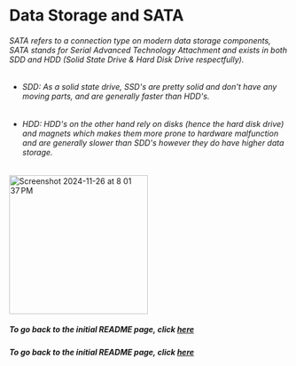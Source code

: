 # Data Storage and SATA
###### SATA refers to a connection type on modern data storage components, SATA stands for Serial Advanced Technology Attachment and exists in both SDD and HDD (Solid State Drive & Hard Disk Drive respectfully). 
  * ###### SDD: As a solid state drive, SSD's are pretty *solid* and don't have any moving parts, and are generally faster than HDD's.
  * ###### HDD: HDD's on the other hand rely on disks (hence the *hard* disk drive) and magnets which makes them more prone to hardware malfunction and are generally slower than SDD's however they do have higher data storage.



<img width="250" alt="Screenshot 2024-11-26 at 8 01 37 PM" src="https://github.com/user-attachments/assets/ee9252b1-cc2e-4998-a4b1-fab873c4cc45">

##### To go back to the initial README page, click [here](https://github.com/trevclay/MD-Tutorial-Final-Project-/blob/4eb1e4bb9cbcd13a9a76cea6c46e1bad2fe4cfef/README.md)

##### To go back to the initial README page, click [here](https://github.com/trevclay/MD-Tutorial-Final-Project-/blob/4eb1e4bb9cbcd13a9a76cea6c46e1bad2fe4cfef/README.md)

